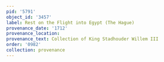 ```yaml
---
pid: '5791'
object_id: '3457'
label: Rest on the Flight into Egypt (The Hague)
provenance_date: '1712'
provenance_location:
provenance_text: Collection of King Stadhouder Willem III
order: '0982'
collection: provenance
---
```

